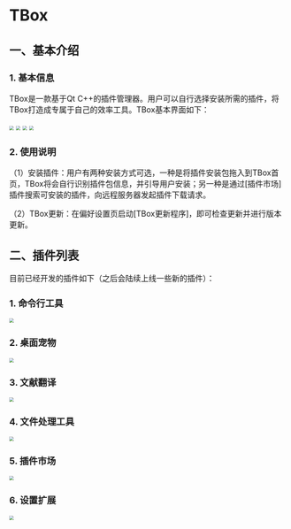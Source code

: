 # TBox
## 一、基本介绍
### 1. 基本信息

TBox是一款基于Qt C++的插件管理器。用户可以自行选择安装所需的插件，将TBox打造成专属于自己的效率工具。TBox基本界面如下：

<img src="image/偏好设置页.png" style="zoom:50%;" />

<img src="image\插件管理页.png" style="zoom:50%;" />

<img src="image\偏好设置页.png" style="zoom:50%;" />

<img src="image\关于页.png" style="zoom:50%;" />

### 2. 使用说明

（1）安装插件：用户有两种安装方式可选，一种是将插件安装包拖入到TBox首页，TBox将会自行识别插件包信息，并引导用户安装；另一种是通过[插件市场]插件搜索可安装的插件，向远程服务器发起插件下载请求。

（2）TBox更新：在偏好设置页启动[TBox更新程序]，即可检查更新并进行版本更新。

## 二、插件列表
目前已经开发的插件如下（之后会陆续上线一些新的插件）：

### 1. 命令行工具

<img src="image\命令行工具插件.png" style="zoom:50%;" />

### 2. 桌面宠物

<img src="image\桌面宠物插件.png" style="zoom:50%;" />

### 3. 文献翻译

<img src="image\文献翻译插件.png" style="zoom:50%;" />

### 4. 文件处理工具

<img src="image\文件处理工具插件.png" style="zoom:50%;" />

### 5. 插件市场

<img src="image\插件市场插件.png" style="zoom:50%;" />

### 6. 设置扩展

<img src="image\设置扩展插件.png" style="zoom:50%;" />
